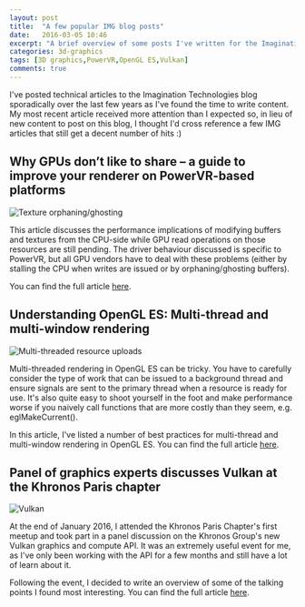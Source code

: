 ```yaml
---
layout: post
title:  "A few popular IMG blog posts"
date:   2016-03-05 10:46
excerpt: "A brief overview of some posts I've written for the Imagination Technologies blog over the years"
categories: 3d-graphics
tags: [3D graphics,PowerVR,OpenGL ES,Vulkan]
comments: true
---
```


I've posted technical articles to the Imagination Technologies blog sporadically over the last few years as I've found the time to write content. My most recent article received more attention than I expected so, in lieu of new content to post on this blog, I thought I'd cross reference a few IMG articles that still get a decent number of hits :)

## Why GPUs don’t like to share – a guide to improve your renderer on PowerVR-based platforms

![Texture orphaning/ghosting][image-1]

This article discusses the performance implications of modifying buffers and textures from the CPU-side while GPU read operations on those resources are still pending. The driver behaviour discussed is specific to PowerVR, but all GPU vendors have to deal with these problems (either by stalling the CPU when writes are issued or by orphaning/ghosting buffers).

You can find the full article [here][1].

## Understanding OpenGL ES: Multi-thread and multi-window rendering

![Multi-threaded resource uploads][image-2]

Multi-threaded rendering in OpenGL ES can be tricky. You have to carefully consider the type of work that can be issued to a background thread and ensure signals are sent to the primary thread when a resource is ready for use. It's also quite easy to shoot yourself in the foot and make performance worse if you naively call functions that are more costly than they seem, e.g. eglMakeCurrent().

In this article, I've listed a number of best practices for multi-thread and multi-window rendering in OpenGL ES. You can find the full article [here][2].

## Panel of graphics experts discusses Vulkan at the Khronos Paris chapter

![Vulkan][image-3]

At the end of January 2016, I attended the Khronos Paris Chapter's first meetup and took part in a panel discussion on the Khronos Group's new Vulkan graphics and compute API. It was an extremely useful event for me, as I've only been working with the API for a few months and still have a lot of learn about it. 

Following the event, I decided to write an overview of some of the talking points I found most interesting. You can find the full article [here][3].

[1]:http://blog.imgtec.com/powervr/how-to-improve-your-renderer-on-powervr-based-platforms
[2]:http://blog.imgtec.com/powervr/understanding-opengl-es-multi-thread-multi-window-rendering
[3]:http://blog.imgtec.com/powervr/panel-discusses-vulkan-khronos-paris-chapter

[image-1]:http://withimagination.imgtec.com/wp-content/uploads/2013/05/Why-GPUs-dont-like-to-share-01-texture-ghosting.jpg
[image-2]:http://withimagination.imgtec.com/wp-content/uploads/2014/11/OpenGL-data-upload-Optimized.png
[image-3]:http://blog.imgtec.com/wp-content/uploads/2015/10/VulkanLogo.png